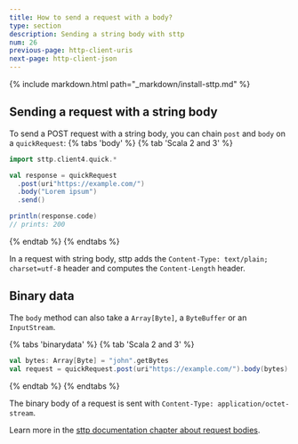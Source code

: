 ```yaml
---
title: How to send a request with a body?
type: section
description: Sending a string body with sttp
num: 26
previous-page: http-client-uris
next-page: http-client-json
---
```


{% include markdown.html path="_markdown/install-sttp.md" %}

## Sending a request with a string body

To send a POST request with a string body, you can chain `post` and `body` on a `quickRequest`:
{% tabs 'body' %}
{% tab 'Scala 2 and 3' %}
```scala
import sttp.client4.quick.*

val response = quickRequest
  .post(uri"https://example.com/")
  .body("Lorem ipsum")
  .send()

println(response.code)
// prints: 200
```
{% endtab %}
{% endtabs %}

In a request with string body, sttp adds the `Content-Type: text/plain; charset=utf-8` header and computes the `Content-Length` header.

## Binary data

The `body` method can also take a `Array[Byte]`, a `ByteBuffer` or an `InputStream`.

{% tabs 'binarydata' %}
{% tab 'Scala 2 and 3' %}
```scala
val bytes: Array[Byte] = "john".getBytes
val request = quickRequest.post(uri"https://example.com/").body(bytes)
```
{% endtab %}
{% endtabs %}

The binary body of a request is sent with `Content-Type: application/octet-stream`.

Learn more in the [sttp documentation chapter about request bodies](https://sttp.softwaremill.com/en/latest/requests/body.html).

